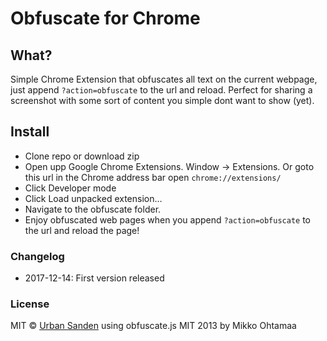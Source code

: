# Obfuscate for Chrome

## What?
Simple Chrome Extension that obfuscates all text on the current webpage, just append `?action=obfuscate` to the url and reload. Perfect for sharing a screenshot with some sort of content you simple dont want to show (yet).

## Install

+ Clone repo or download zip
+ Open upp Google Chrome Extensions. Window → Extensions. Or goto this url in the Chrome address bar open ``chrome://extensions/``
+ Click Developer mode
+ Click Load unpacked extension…
+ Navigate to the obfuscate folder.
+ Enjoy obfuscated web pages when you append `?action=obfuscate` to the url and reload the page!

### Changelog
+ 2017-12-14: First version released

### License

MIT © [Urban Sanden](https://sprintworks.se) using obfuscate.js MIT 2013 by Mikko Ohtamaa
